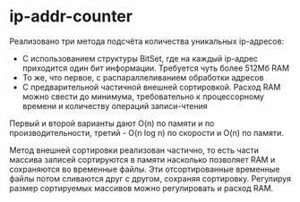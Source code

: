 # ip-addr-counter

Реализовано три метода подсчёта количества уникальных ip-адресов:
* С использованием структуры BitSet, где на каждый ip-адрес приходится один бит информации. Требуется чуть более 512Мб RAM
* То же, что первое, с распараллеливанием обработки адресов
* С предварительной частичной внешней сортировкой. Расход RAM можно свести до минимума, требовательно к процессорному времени и количеству операций записи-чтения

Первый и второй варианты дают O(n) по памяти и по производительности, третий - O(n log n) по скорости и O(n) по памяти.

Метод внешней сортировки реализован частично, то есть части массива записей сортируются в памяти насколько позволяет RAM и сохраняются во временные файлы. Эти отсортированные временные файлы потом сливаются друг с другом, сохраняя сортировку. Регулируя размер сортируемых массивов можно регулировать и расход RAM.

